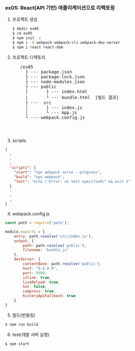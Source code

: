 ### ex05: React(API 기반) 애플리케이션으로 리팩토링
1. 프로젝트 생성
    ```bash
    $ mkdir ex05
    $ cd ex05
    $ npm init -y
    $ npm i -D webpack webpack-cli webpack-dev-server
    $ npm i react react-dom
    ```
2. 프로젝트 디렉토리
    <pre>
      /ex05
        ├ --- package.json
        ├ --- package-lock.json
        ├ --- node-modules.json
        ├ --- public
        |       ├ --- index.html  
        |       └ --- bundle.html  [빌드 결과]
        ├ ---  src
        |       ├ --- index.js
        |       └ --- App.js
        └ --- webpack.config.js
    <pre>
3. scripts
```json
{
  .
  .
  .
  "scripts": {
    "start": "npx webpack serve --progress",
    "build": "npx webpack",
    "test": "echo \"Error: no test specified\" && exit 1"
  }
  .
  .
  .
}
```

4. webpack.config.js
```javascript
const path = require('path');

module.exports = {
    entry: path.resolve('src/index.js'),
    output: {
        path: path.resolve('public'),
        filename: 'bundle.js'
    },
    devServer: {
        contentBase: path.resolve('public'),
        host: "0.0.0.0",
        port: 9999,
        inline: true,
        liveReload: true,
        hot: false,
        compress: true,
        historyApiFallback: true
    }
}
```

5. 빌드(번들링)
```bash
$ npm run build 
```

6. test(개발 서버 실행)
```bash
$ npm start
```

